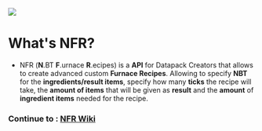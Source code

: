 ![](https://raw.githubusercontent.com/Javier107/NBT-Furnace-Recipes/master/wiki/NFR_Banner.png)

<h1>What's NFR?</h1>
<ul>
<li>NFR (<b>N</b>.BT <b>F</b>.urnace <b>R</b>.ecipes) is a <b>API</b> for Datapack Creators that allows to create advanced custom <b>Furnace Recipes</b>. Allowing to specify <b>NBT</b> for the <b>ingredients/result items</b>, specify how many <b>ticks</b> the recipe will take, the <b>amount of items</b> that will be given as <b>result</b> and the <b>amount</b> of <b>ingredient items</b> needed for the recipe.</li>
  </ul>

<h3>Continue to : <b><a href="https://github.com/Javier107/NBT-Furnace-Recipes/wiki/NBT-Furnace-Recipes-Wiki-(Page-1)">NFR Wiki</a></b></h3>
